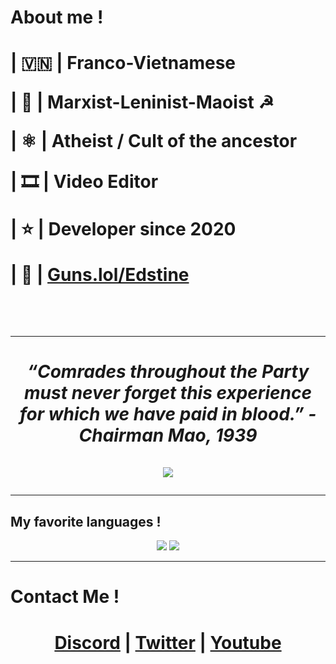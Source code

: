 # About me !

<h1>
<p>| 🇻🇳 | Franco-Vietnamese</p>
<p>| 📕 | Marxist-Leninist-Maoist ☭</p>
<p>| ⚛️ | Atheist / Cult of the ancestor</p>
<p>| 🎞 | Video Editor</p>
<p>| ⭐ | Developer since 2020</p>
<p>| 🔫 | <a href="https://guns.lol/edstine">Guns.lol/Edstine</a></p>
<br>
</h1>

----


<h1 align="center">
  <p><strong><i>“Comrades throughout the Party must never forget this experience for which we have paid in blood.” - Chairman Mao, 1939</i></strong</p>
  <br><br>
  <img src="https://github.com/user-attachments/assets/2e808936-72b3-4eb2-aec8-a66e648393cc">
</h1>


----


## My favorite languages !

<p align="center">
	<img src="https://img.shields.io/badge/CSHARP-2CCC00?style=for-the-badge&logo=csharp&logoColor=FFFFFF">
	<img src="https://img.shields.io/badge/python-3670A0?style=for-the-badge&logo=python&logoColor=ffdd54">
</p>


----


# Contact Me !

<h1 align="center">
  <a href="https://discord.com/users/1032243684516835399">Discord</a> |
  <a href="https://twitter.com/EdstineC">Twitter</a> |
  <a href="https://www.youtube.com/@edstine">Youtube</a>
<br><br>
</h1>


